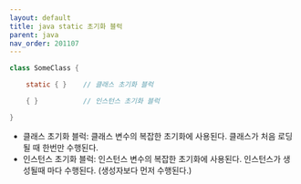 ```yaml
---
layout: default
title: java static 초기화 블럭
parent: java
nav_order: 201107
---
```


```java
class SomeClass {

    static { }    // 클래스 초기화 블럭

    { }           // 인스턴스 초기화 블럭

}
```

* 클래스 초기화 블럭: 클래스 변수의 복잡한 초기화에 사용된다. 클래스가 처음 로딩될 때 한번만 수행된다.
* 인스턴스 초기화 블럭: 인스턴스 변수의 복잡한 초기화에 사용된다. 인스턴스가 생성될때 마다 수행된다. (생성자보다 먼저 수행된다.)
